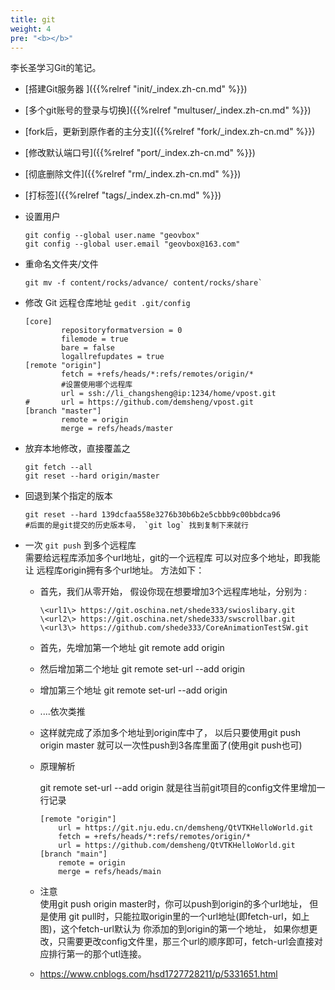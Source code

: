```yaml
---
title: git
weight: 4
pre: "<b></b>"
---
```


李长圣学习Git的笔记。

* [搭建Git服务器 ]({{%relref "init/_index.zh-cn.md" %}})
* [多个git账号的登录与切换]({{%relref "multuser/_index.zh-cn.md" %}})
* [fork后，更新到原作者的主分支]({{%relref "fork/_index.zh-cn.md" %}})
* [修改默认端口号]({{%relref "port/_index.zh-cn.md" %}})
* [彻底删除文件]({{%relref "rm/_index.zh-cn.md" %}})
* [打标签]({{%relref "tags/_index.zh-cn.md" %}})
* 设置用户 
	```
	git config --global user.name "geovbox"
	git config --global user.email "geovbox@163.com"
	```
* 重命名文件夹/文件 
	```
	git mv -f content/rocks/advance/ content/rocks/share`
	```
* 修改 Git 远程仓库地址 `gedit .git/config`
	```
	[core]
			repositoryformatversion = 0
			filemode = true
			bare = false
			logallrefupdates = true
	[remote "origin"]
			fetch = +refs/heads/*:refs/remotes/origin/*
			#设置使用哪个远程库
			url = ssh://li_changsheng@ip:1234/home/vpost.git
	#       url = https://github.com/demsheng/vpost.git
	[branch "master"]
			remote = origin
			merge = refs/heads/master
	```
* 放弃本地修改，直接覆盖之
	```
	git fetch --all
	git reset --hard origin/master
	```
* 回退到某个指定的版本
	
	```
	git reset --hard 139dcfaa558e3276b30b6b2e5cbbb9c00bbdca96 
	#后面的是git提交的历史版本号， `git log` 找到复制下来就行
	```
* 一次 `git push` 到多个远程库  
	需要给远程库添加多个url地址，git的一个远程库 可以对应多个地址，即我能让 远程库origin拥有多个url地址。 方法如下：
	- 首先，我们从零开始， 假设你现在想要增加3个远程库地址，分别为 :
		```
		\<url1\> https://git.oschina.net/shede333/swioslibary.git
		\<url2\> https://git.oschina.net/shede333/swscrollbar.git
		\<url3\> https://github.com/shede333/CoreAnimationTestSW.git
		```
	- 首先，先增加第一个地址 git remote add origin <url1>
	- 然后增加第二个地址 git remote set-url --add origin <url2>
	- 增加第三个地址 git remote set-url --add origin <url3>
	- ....依次类推  
	- 这样就完成了添加多个地址到origin库中了， 以后只要使用git push origin master 就可以一次性push到3各库里面了(使用git push也可)
	- 原理解析
	
		git remote set-url --add origin 就是往当前git项目的config文件里增加一行记录
		```
		[remote "origin"]
			url = https://git.nju.edu.cn/demsheng/QtVTKHelloWorld.git
			fetch = +refs/heads/*:refs/remotes/origin/*
			url = https://github.com/demsheng/QtVTKHelloWorld.git
		[branch "main"]
			remote = origin
			merge = refs/heads/main
		```
	- 注意  
	使用git push origin master时，你可以push到origin的多个url地址，
但是使用 git pull时，只能拉取origin里的一个url地址(即fetch-url，如上图)，这个fetch-url默认为 你添加的到origin的第一个地址，
如果你想更改，只需要更改config文件里，那三个url的顺序即可，fetch-url会直接对应排行第一的那个utl连接。

	- https://www.cnblogs.com/hsd1727728211/p/5331651.html